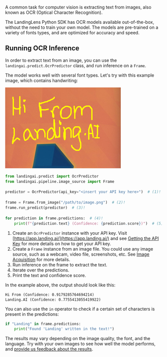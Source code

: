 A common task for computer vision is extracting text from images, also known as OCR (Optical Character Recognition).

The LandingLens Python SDK has OCR models available out-of-the-box, without the need to train your own model. The models are pre-trained on a variety of fonts types, and are optimized for accuracy and speed.

## Running OCR Inference

In order to extract text from an image, you can use the `landingai.predict.OcrPredictor` class, and run inference on a `Frame`.

The model works well with several font types. Let's try with this example image, which contains handwriting:

![Handwritten note that reads "Hi From Landing.AI"](../images/handwriting-hello.png)

```python
from landingai.predict import OcrPredictor
from landingai.pipeline.image_source import Frame

predictor = OcrPredictor(api_key="<insert your API key here>")  # (1)!

frame = Frame.from_image("/path/to/image.png")  # (2)!
frame.run_predict(predictor)  # (3)!

for prediction in frame.predictions:  # (4)!
    print(f"{prediction.text} (Confidence: {prediction.score})")  # (5)!
```

1. Create an `OcrPredictor` instance with your API key. Visit [https://app.landing.ai/](https://app.landing.ai/) and see [Getting the API Key](../getting-started#getting-the-api-key) for more details on how to get your API key.
2. Create a `Frame` instance from an image file. You could use any image source, such as a webcam, video file, screenshots, etc. See [Image Acquisition](../image-acquisition/image-acquisition.md) for more details.
3. Run inference on the frame to extract the text.
4. Iterate over the predictions.
5. Print the text and confidence score.

In the example above, the output should look like this:

```text
Hi From (Confidence: 0.9179285764694214)
Landing.AI (Confidence: 0.7755413055419922)
```

You can also use the `in` operator to check if a certain set of characters is present in the predictions:

```python
if "Landing" in frame.predictions:
    print("Found 'Landing' written in the text!")
```

The results may vary depending on the image quality, the font, and the language. Try with your own images to see how well the model performs, and [provide us feedback about the results](https://github.com/landing-ai/landingai-python/issues/new).
